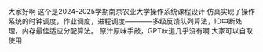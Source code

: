 大家好啊
这个是2024-2025学期南京农业大学操作系统课程设计
仿真实现了操作系统的时钟调度，作业调度，进程调度————多级反馈队列算法，IO中断处理，内存最佳适应分配算法。
原汁原味手敲，GPT味道几乎没有啊
大家可以自取使用
